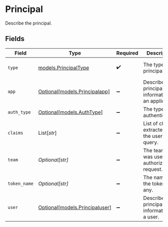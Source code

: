 # Principal

Describe the principal.


## Fields

| Field                                                        | Type                                                         | Required                                                     | Description                                                  | Example                                                      |
| ------------------------------------------------------------ | ------------------------------------------------------------ | ------------------------------------------------------------ | ------------------------------------------------------------ | ------------------------------------------------------------ |
| `type`                                                       | [models.PrincipalType](../models/principaltype.md)           | :heavy_check_mark:                                           | The type of principal.                                       | [<br/>"User"<br/>]                                           |
| `app`                                                        | [Optional[models.Principalapp]](../models/principalapp.md)   | :heavy_minus_sign:                                           | Describes the principal information of an application.       |                                                              |
| `auth_type`                                                  | [Optional[models.AuthType]](../models/authtype.md)           | :heavy_minus_sign:                                           | The type of authentication.                                  |                                                              |
| `claims`                                                     | List[*str*]                                                  | :heavy_minus_sign:                                           | List of claims extracted from the user query.                |                                                              |
| `team`                                                       | *Optional[str]*                                              | :heavy_minus_sign:                                           | The team that was used to authorize the request.             | admins                                                       |
| `token_name`                                                 | *Optional[str]*                                              | :heavy_minus_sign:                                           | The name of the token, if any.                               | my-user-token                                                |
| `user`                                                       | [Optional[models.Principaluser]](../models/principaluser.md) | :heavy_minus_sign:                                           | Describes the principal information of a user.               |                                                              |